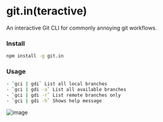 # git.in(teractive)

An interactive Git CLI for commonly annoying git workflows.

### Install

```bash
npm install -g git.in
```

### Usage

```bash
- `gci | gdi` List all local branches
- `gci | gdi -a` List all available branches
- `gci | gdi -r` List remote branches only
- `gci | gdi -h` Shows help message
```

![image](https://user-images.githubusercontent.com/1926029/56238297-11153f00-6086-11e9-93b7-fe22800e0056.png)
